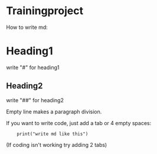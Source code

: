# Trainingproject
How to write md:

# Heading1
write "#" for heading1
## Heading2
write "##" for heading2

Empty line makes a paragraph division.

If you want to write code, just add a tab or 4 empty spaces:

        print("write md like this")

(If coding isn't working try adding 2 tabs)
